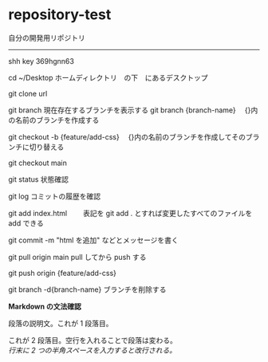 # repository-test

自分の開発用リポジトリ

---

shh key
369hgnn63

cd ~/Desktop ホームディレクトリ　の下　にあるデスクトップ

git clone url

git branch 現在存在するブランチを表示する
git branch {branch-name} 　{}内の名前のブランチを作成する

git checkout -b {feature/add-css} 　{}内の名前のブランチを作成してそのブランチに切り替える

git checkout main

git status 状態確認

git log コミットの履歴を確認

git add index.html 　　表記を git add . とすれば変更したすべてのファイルを add できる

git commit -m "html を追加" などとメッセージを書く

git pull origin main pull してから push する

git push origin {feature/add-css}

git branch -d{branch-name} ブランチを削除する

**Markdown の文法確認**

段落の説明文。これが 1 段落目。

これが 2 段落目。空行を入れることで段落は変わる。  
_行末に 2 つの半角スペースを入力すると改行される。_
